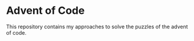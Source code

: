 # Advent of Code
This repository contains my approaches to solve the puzzles of the advent of code.
